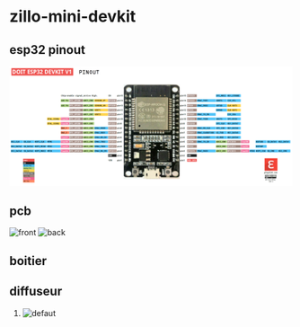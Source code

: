 # zillo-mini-devkit

## esp32 pinout

![esp32 pinout](doc/ESP32-pinout-mapping.png)

## pcb
![front](https://i.imgur.com/w5FB8dj.png)
![back](https://i.imgur.com/TXoOl5r.png)


## boitier

## diffuseur

1) ![defaut](https://i.imgur.com/voREZIB.png)